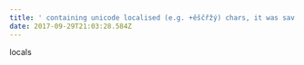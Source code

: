 ```yaml
---
title: ' containing unicode localised (e.g. +ěščřžý) chars, it was sav'
date: 2017-09-29T21:03:28.584Z
---
```

locals
